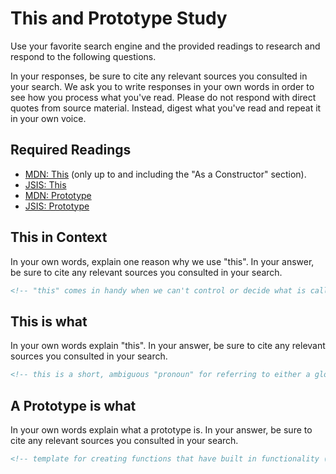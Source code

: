 # This and Prototype Study

Use your favorite search engine and the provided readings to research and
respond to the following questions.

In your responses, be sure to cite any relevant sources you consulted in your
search. We ask you to write responses in your own words in order to see how you
process what you've read. Please do not respond with direct quotes from source
material. Instead, digest what you've read and repeat it in your own voice.

## Required Readings

-   [MDN: This](https://developer.mozilla.org/en-US/docs/Web/JavaScript/Reference/Operators/this)
(only up to and including the "As a Constructor" section).
-   [JSIS: This](http://javascriptissexy.com/understand-javascripts-this-with-clarity-and-master-it/)
-   [MDN: Prototype](https://developer.mozilla.org/en-US/docs/Learn/JavaScript/Objects/Object_prototypes)
-   [JSIS: Prototype](http://javascriptissexy.com/javascript-prototype-in-plain-detailed-language/)

## This in Context

In your own words, explain one reason why we use "this". In your answer, be
sure to cite any relevant sources you consulted in your search.

```md
<!-- "this" comes in handy when we can't control or decide what is calling the function but want to apply an operation, function, assignment to something-->
```

## This is what

In your own words explain "this".  In your answer, be
sure to cite any relevant sources you consulted in your search.

```md
<!-- this is a short, ambiguous "pronoun" for referring to either a global value or local, depending on how it is called -->
```

## A Prototype is what

In your own words explain what a prototype is.  In your answer, be
sure to cite any relevant sources you consulted in your search.

```md
<!-- template for creating functions that have built in functionality (framework for object oriented programming)-->
```
